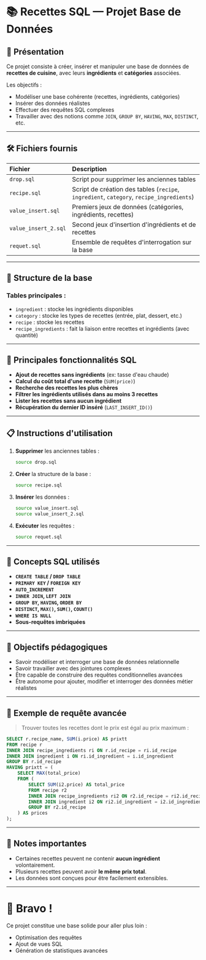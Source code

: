 # 📚 Recettes SQL — Projet Base de Données

## 🚀 Présentation
Ce projet consiste à créer, insérer et manipuler une base de données de **recettes de cuisine**, avec leurs **ingrédients** et **catégories** associées.

Les objectifs :
- Modéliser une base cohérente (recettes, ingrédients, catégories)
- Insérer des données réalistes
- Effectuer des requêtes SQL complexes
- Travailler avec des notions comme `JOIN`, `GROUP BY`, `HAVING`, `MAX`, `DISTINCT`, etc.

---

## 🛠 Fichiers fournis

| Fichier | Description |
|:--------|:------------|
| `drop.sql` | Script pour supprimer les anciennes tables |
| `recipe.sql` | Script de création des tables (`recipe`, `ingredient`, `category`, `recipe_ingredients`) |
| `value_insert.sql` | Premiers jeux de données (catégories, ingrédients, recettes) |
| `value_insert_2.sql` | Second jeux d'insertion d'ingrédients et de recettes |
| `requet.sql` | Ensemble de requêtes d'interrogation sur la base |

---

## 🏐 Structure de la base

### Tables principales :
- `ingredient` : stocke les ingrédients disponibles
- `category` : stocke les types de recettes (entrée, plat, dessert, etc.)
- `recipe` : stocke les recettes
- `recipe_ingredients` : fait la liaison entre recettes et ingrédients (avec quantité)

---

## 🧹 Principales fonctionnalités SQL

- **Ajout de recettes sans ingrédients** (ex: tasse d'eau chaude)
- **Calcul du coût total d'une recette** (`SUM(price)`)
- **Recherche des recettes les plus chères**
- **Filtrer les ingrédients utilisés dans au moins 3 recettes**
- **Lister les recettes sans aucun ingrédient**
- **Récupération du dernier ID inséré** (`LAST_INSERT_ID()`)

---

## 📋 Instructions d'utilisation

1. **Supprimer** les anciennes tables :
   ```bash
   source drop.sql
   ```

2. **Créer** la structure de la base :
   ```bash
   source recipe.sql
   ```

3. **Insérer** les données :
   ```bash
   source value_insert.sql
   source value_insert_2.sql
   ```

4. **Exécuter** les requêtes :
   ```bash
   source requet.sql
   ```

---

## 🧐 Concepts SQL utilisés

- **`CREATE TABLE` / `DROP TABLE`**
- **`PRIMARY KEY` / `FOREIGN KEY`**
- **`AUTO_INCREMENT`**
- **`INNER JOIN`, `LEFT JOIN`**
- **`GROUP BY`, `HAVING`, `ORDER BY`**
- **`DISTINCT`, `MAX()`, `SUM()`, `COUNT()`**
- **`WHERE IS NULL`**
- **Sous-requêtes imbriquées**

---

## 🌟 Objectifs pédagogiques

- Savoir modéliser et interroger une base de données relationnelle
- Savoir travailler avec des jointures complexes
- Être capable de construire des requêtes conditionnelles avancées
- Être autonome pour ajouter, modifier et interroger des données métier réalistes

---

## 🌈 Exemple de requête avancée

> Trouver toutes les recettes dont le prix est égal au prix maximum :

```sql
SELECT r.recipe_name, SUM(i.price) AS prixtt
FROM recipe r
INNER JOIN recipe_ingredients ri ON r.id_recipe = ri.id_recipe
INNER JOIN ingredient i ON ri.id_ingredient = i.id_ingredient
GROUP BY r.id_recipe
HAVING prixtt = (
    SELECT MAX(total_price)
    FROM (
        SELECT SUM(i2.price) AS total_price
        FROM recipe r2
        INNER JOIN recipe_ingredients ri2 ON r2.id_recipe = ri2.id_recipe
        INNER JOIN ingredient i2 ON ri2.id_ingredient = i2.id_ingredient
        GROUP BY r2.id_recipe
    ) AS prices
);
```

---

## 📌 Notes importantes

- Certaines recettes peuvent ne contenir **aucun ingrédient** volontairement.
- Plusieurs recettes peuvent avoir **le même prix total**.
- Les données sont conçues pour être facilement extensibles.

---

# 🏁 Bravo !
Ce projet constitue une base solide pour aller plus loin :  
- Optimisation des requêtes  
- Ajout de vues SQL  
- Génération de statistiques avancées


